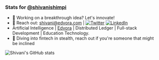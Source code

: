 ### Stats for [@shivanishimpi](https://github.com/shivanishimpi/)

- 🚀 Working on a breakthrough idea? Let's innovate! 
- 🔗 Reach out: [shivani@edvora.com](https://mailto:shivani@edvora.com) | [![Twitter][1.2]][1] [![LinkedIn][2.2]][2]
- Artificial Intelligence | [Edvora](https://edvora.com) | Distributed Ledger | Full-stack Development | Education Technology.
- 🔭 Diving into fintech in stealth, reach out if you're someone that might be inclined


[1.2]: https://user-images.githubusercontent.com/26264600/88994487-151cad00-d31b-11ea-8795-da01dd1f29d7.png
[2.2]: https://user-images.githubusercontent.com/26264600/88994287-99226500-d31a-11ea-9a80-a91afd654777.png

[1]: https://twitter.com/ShimpiShivani
[2]: https://www.linkedin.com/in/shivani-shimpi-5113a8170/

![Shivani's GitHub stats](https://github-readme-stats.vercel.app/api?username=shivanishimpi&show_icons=true&theme=great-gatsby) 



